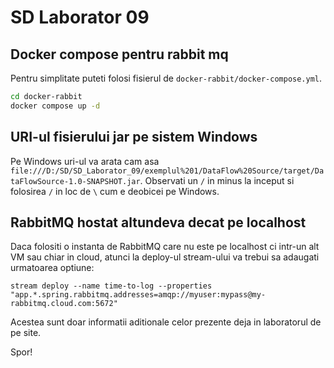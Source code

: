 # SD Laborator 09

## Docker compose pentru rabbit mq

Pentru simplitate puteti folosi fisierul de `docker-rabbit/docker-compose.yml`.

```bash
cd docker-rabbit
docker compose up -d
```

## URI-ul fisierului jar pe sistem Windows

Pe Windows uri-ul va arata cam asa `file:///D:/SD/SD_Laborator_09/exemplul%201/DataFlow%20Source/target/DataFlowSource-1.0-SNAPSHOT.jar`. Observati un `/` in minus la inceput si folosirea `/` in loc de `\` cum e deobicei pe Windows.


## RabbitMQ hostat altundeva decat pe localhost

Daca folositi o instanta de RabbitMQ care nu este pe localhost ci intr-un alt VM sau chiar in cloud, atunci la deploy-ul stream-ului va trebui sa adaugati urmatoarea optiune:

```dataflow
stream deploy --name time-to-log --properties "app.*.spring.rabbitmq.addresses=amqp://myuser:mypass@my-rabbitmq.cloud.com:5672"
```

Acestea sunt doar informatii aditionale celor prezente deja in laboratorul de pe site.

Spor!